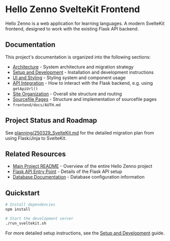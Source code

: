 # Hello Zenno SvelteKit Frontend

Hello Zenno is a web application for learning languages. A modern SvelteKit frontend, designed to work with the existing Flask API backend.

## Documentation

This project's documentation is organized into the following sections:

- [Architecture](./docs/FRONTEND_SVELTEKIT_ARCHITECTURE.md) - System architecture and migration strategy
- [Setup and Development](./docs/SETUP.md) - Installation and development instructions
- [UI and Styling](./docs/STYLING.md) - Styling system and component usage
- [API Integration](./docs/BACKEND_FLASK_API_INTEGRATION.md) - How to interact with the Flask backend, e.g. using `getApiUrl()`
- [Site Organization](./docs/SITE_ORGANISATION.md) - Overall site structure and routing
- [Sourcefile Pages](./docs/SOURCEFILE_PAGES.md) - Structure and implementation of sourcefile pages
- `frontend/docs/AUTH.md`

## Project Status and Roadmap

See [planning/250329_SvelteKit.md](../planning/250329_SvelteKit.md) for the detailed migration plan from using Flask/Jinja to SvelteKit.

## Related Resources

- [Main Project README](../README.md) - Overview of the entire Hello Zenno project
- [Flask API Entry Point](../api/index.py) - Details of the Flask API setup
- [Database Documentation](../docs/DATABASE.md) - Database configuration information

## Quickstart

```bash
# Install dependencies
npm install

# Start the development server
./run_sveltekit.sh
```

For more detailed setup instructions, see the [Setup and Development](./docs/SETUP.md) guide.
